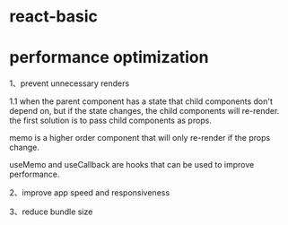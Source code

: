 # react-basic

# performance optimization

1、prevent unnecessary renders

1.1 when the parent component has a state that child components don't depend on, but if the state changes, the child components will re-render. the first solution is to pass child components as props.

memo is a higher order component that will only re-render if the props change.

useMemo and useCallback are hooks that can be used to improve performance.

2、improve app speed and responsiveness

3、reduce bundle size